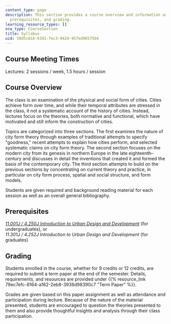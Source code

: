 ```yaml
---
content_type: page
description: This section provides a course overview and information on meeting times,
  prerequisites, and grading.
learning_resource_types: []
ocw_type: CourseSection
title: Syllabus
uid: 58d5c81b-6191-fec3-9424-957ed96575b4
---
```


Course Meeting Times
--------------------

Lectures: 2 sessions / week, 1.5 hours / session

Course Overview
---------------

The class is an examination of the physical and social form of cities. Cities achieve form over time, and while their temporal attributes are stressed in the class, it not a systematic account of the history of cities. Instead, lectures focus on the theories, both normative and functional, which have motivated and still inform the construction of cities.

Topics are categorized into three sections. The first examines the nature of city form theory through examples of traditional attempts to specify "goodness," recent attempts to explain how cities perform, and selected systematic claims on city form theory. The second section focuses on the modern city from its genesis in northern Europe in the late eighteenth–century and discusses in detail the inventions that created it and formed the basis of the contemporary city. The third section attempts to build on the previous sections by concentrating on current theory and practice, in particular on city form process, spatial and social structure, and form models.

Students are given required and background reading material for each session as well as an overall general bibliography.

Prerequisites
-------------

[_11.001J / 4.250J Introduction to Urban Design and Development_](/courses/11-001j-introduction-to-urban-design-and-development-spring-2006) (for undergraduates), or  
_11.301J / 4.252J Introduction to Urban Design and Development_ (for graduates)

Grading
-------

Students enrolled in the course, whether for 9 credits or 12 credits, are required to submit a term paper at the end of the semester. Details, requirements, and resources are provided under {{% resource_link 79ec7efc-8164-a162-2eb8-3938d98390c7 "Term Paper" %}}.

Grades are given based on this paper assignment as well as attendance and participation during lecture. Because of the nature of the material presented, students are encouraged to question the theories presented to them and also provide thoughtful insights and analysis through their class participation.